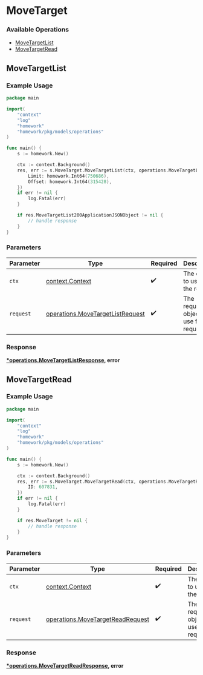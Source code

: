 # MoveTarget

### Available Operations

* [MoveTargetList](#movetargetlist)
* [MoveTargetRead](#movetargetread)

## MoveTargetList

### Example Usage

```go
package main

import(
	"context"
	"log"
	"homework"
	"homework/pkg/models/operations"
)

func main() {
    s := homework.New()

    ctx := context.Background()
    res, err := s.MoveTarget.MoveTargetList(ctx, operations.MoveTargetListRequest{
        Limit: homework.Int64(750686),
        Offset: homework.Int64(315428),
    })
    if err != nil {
        log.Fatal(err)
    }

    if res.MoveTargetList200ApplicationJSONObject != nil {
        // handle response
    }
}
```

### Parameters

| Parameter                                                                            | Type                                                                                 | Required                                                                             | Description                                                                          |
| ------------------------------------------------------------------------------------ | ------------------------------------------------------------------------------------ | ------------------------------------------------------------------------------------ | ------------------------------------------------------------------------------------ |
| `ctx`                                                                                | [context.Context](https://pkg.go.dev/context#Context)                                | :heavy_check_mark:                                                                   | The context to use for the request.                                                  |
| `request`                                                                            | [operations.MoveTargetListRequest](../../models/operations/movetargetlistrequest.md) | :heavy_check_mark:                                                                   | The request object to use for the request.                                           |


### Response

**[*operations.MoveTargetListResponse](../../models/operations/movetargetlistresponse.md), error**


## MoveTargetRead

### Example Usage

```go
package main

import(
	"context"
	"log"
	"homework"
	"homework/pkg/models/operations"
)

func main() {
    s := homework.New()

    ctx := context.Background()
    res, err := s.MoveTarget.MoveTargetRead(ctx, operations.MoveTargetReadRequest{
        ID: 607831,
    })
    if err != nil {
        log.Fatal(err)
    }

    if res.MoveTarget != nil {
        // handle response
    }
}
```

### Parameters

| Parameter                                                                            | Type                                                                                 | Required                                                                             | Description                                                                          |
| ------------------------------------------------------------------------------------ | ------------------------------------------------------------------------------------ | ------------------------------------------------------------------------------------ | ------------------------------------------------------------------------------------ |
| `ctx`                                                                                | [context.Context](https://pkg.go.dev/context#Context)                                | :heavy_check_mark:                                                                   | The context to use for the request.                                                  |
| `request`                                                                            | [operations.MoveTargetReadRequest](../../models/operations/movetargetreadrequest.md) | :heavy_check_mark:                                                                   | The request object to use for the request.                                           |


### Response

**[*operations.MoveTargetReadResponse](../../models/operations/movetargetreadresponse.md), error**

